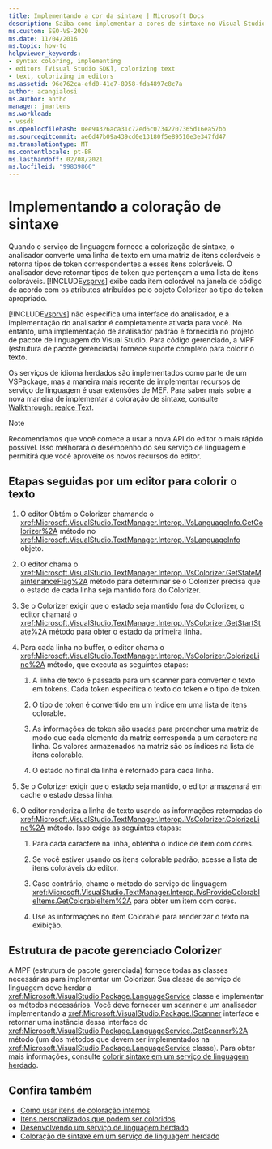 ```yaml
---
title: Implementando a cor da sintaxe | Microsoft Docs
description: Saiba como implementar a cores de sintaxe no Visual Studio usando os recursos de serviço de linguagem da MPF (estrutura de pacote gerenciada).
ms.custom: SEO-VS-2020
ms.date: 11/04/2016
ms.topic: how-to
helpviewer_keywords:
- syntax coloring, implementing
- editors [Visual Studio SDK], colorizing text
- text, colorizing in editors
ms.assetid: 96e762ca-efd0-41e7-8958-fda4897c8c7a
author: acangialosi
ms.author: anthc
manager: jmartens
ms.workload:
- vssdk
ms.openlocfilehash: 0ee94326aca31c72ed6c07342707365d16ea57bb
ms.sourcegitcommit: ae6d47b09a439cd0e13180f5e89510e3e347fd47
ms.translationtype: MT
ms.contentlocale: pt-BR
ms.lasthandoff: 02/08/2021
ms.locfileid: "99839866"
---
```

# <a name="implementing-syntax-coloring"></a>Implementando a coloração de sintaxe
Quando o serviço de linguagem fornece a colorização de sintaxe, o analisador converte uma linha de texto em uma matriz de itens coloráveis e retorna tipos de token correspondentes a esses itens coloráveis. O analisador deve retornar tipos de token que pertençam a uma lista de itens coloráveis. [!INCLUDE[vsprvs](../../code-quality/includes/vsprvs_md.md)] exibe cada item colorável na janela de código de acordo com os atributos atribuídos pelo objeto Colorizer ao tipo de token apropriado.

 [!INCLUDE[vsprvs](../../code-quality/includes/vsprvs_md.md)] não especifica uma interface do analisador, e a implementação do analisador é completamente ativada para você. No entanto, uma implementação de analisador padrão é fornecida no projeto de pacote de linguagem do Visual Studio. Para código gerenciado, a MPF (estrutura de pacote gerenciada) fornece suporte completo para colorir o texto.

 Os serviços de idioma herdados são implementados como parte de um VSPackage, mas a maneira mais recente de implementar recursos de serviço de linguagem é usar extensões de MEF. Para saber mais sobre a nova maneira de implementar a coloração de sintaxe, consulte [Walkthrough: realce Text](../../extensibility/walkthrough-highlighting-text.md).

> [!NOTE]
> Recomendamos que você comece a usar a nova API do editor o mais rápido possível. Isso melhorará o desempenho do seu serviço de linguagem e permitirá que você aproveite os novos recursos do editor.

## <a name="steps-followed-by-an-editor-to-colorize-text"></a>Etapas seguidas por um editor para colorir o texto

1. O editor Obtém o Colorizer chamando o <xref:Microsoft.VisualStudio.TextManager.Interop.IVsLanguageInfo.GetColorizer%2A> método no <xref:Microsoft.VisualStudio.TextManager.Interop.IVsLanguageInfo> objeto.

2. O editor chama o <xref:Microsoft.VisualStudio.TextManager.Interop.IVsColorizer.GetStateMaintenanceFlag%2A> método para determinar se o Colorizer precisa que o estado de cada linha seja mantido fora do Colorizer.

3. Se o Colorizer exigir que o estado seja mantido fora do Colorizer, o editor chamará o <xref:Microsoft.VisualStudio.TextManager.Interop.IVsColorizer.GetStartState%2A> método para obter o estado da primeira linha.

4. Para cada linha no buffer, o editor chama o <xref:Microsoft.VisualStudio.TextManager.Interop.IVsColorizer.ColorizeLine%2A> método, que executa as seguintes etapas:

    1. A linha de texto é passada para um scanner para converter o texto em tokens. Cada token especifica o texto do token e o tipo de token.

    2. O tipo de token é convertido em um índice em uma lista de itens colorable.

    3. As informações de token são usadas para preencher uma matriz de modo que cada elemento da matriz corresponda a um caractere na linha. Os valores armazenados na matriz são os índices na lista de itens colorable.

    4. O estado no final da linha é retornado para cada linha.

5. Se o Colorizer exigir que o estado seja mantido, o editor armazenará em cache o estado dessa linha.

6. O editor renderiza a linha de texto usando as informações retornadas do <xref:Microsoft.VisualStudio.TextManager.Interop.IVsColorizer.ColorizeLine%2A> método. Isso exige as seguintes etapas:

    1. Para cada caractere na linha, obtenha o índice de item com cores.

    2. Se você estiver usando os itens colorable padrão, acesse a lista de itens coloráveis do editor.

    3. Caso contrário, chame o método do serviço de linguagem <xref:Microsoft.VisualStudio.TextManager.Interop.IVsProvideColorableItems.GetColorableItem%2A> para obter um item com cores.

    4. Use as informações no item Colorable para renderizar o texto na exibição.

## <a name="managed-package-framework-colorizer"></a>Estrutura de pacote gerenciado Colorizer
 A MPF (estrutura de pacote gerenciada) fornece todas as classes necessárias para implementar um Colorizer. Sua classe de serviço de linguagem deve herdar a <xref:Microsoft.VisualStudio.Package.LanguageService> classe e implementar os métodos necessários. Você deve fornecer um scanner e um analisador implementando a <xref:Microsoft.VisualStudio.Package.IScanner> interface e retornar uma instância dessa interface do <xref:Microsoft.VisualStudio.Package.LanguageService.GetScanner%2A> método (um dos métodos que devem ser implementados na <xref:Microsoft.VisualStudio.Package.LanguageService> classe). Para obter mais informações, consulte [colorir sintaxe em um serviço de linguagem herdado](../../extensibility/internals/syntax-colorizing-in-a-legacy-language-service.md).

## <a name="see-also"></a>Confira também
- [Como usar itens de coloração internos](../../extensibility/internals/how-to-use-built-in-colorable-items.md)
- [Itens personalizados que podem ser coloridos](../../extensibility/internals/custom-colorable-items.md)
- [Desenvolvendo um serviço de linguagem herdado](../../extensibility/internals/developing-a-legacy-language-service.md)
- [Coloração de sintaxe em um serviço de linguagem herdado](../../extensibility/internals/syntax-colorizing-in-a-legacy-language-service.md)
